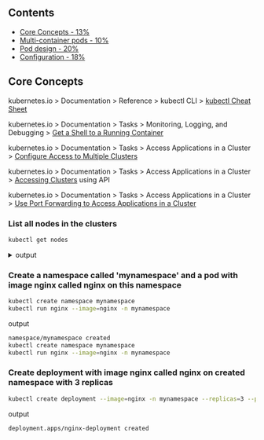 ## Contents

- [Core Concepts - 13%](a.core_concepts.md)
- [Multi-container pods - 10%](b.multi_container_pods.md)
- [Pod design - 20%](c.pod_design.md)
- [Configuration - 18%](d.configuration.md)

## Core Concepts

kubernetes.io > Documentation > Reference > kubectl CLI > [kubectl Cheat Sheet](https://kubernetes.io/docs/reference/kubectl/cheatsheet/)

kubernetes.io > Documentation > Tasks > Monitoring, Logging, and Debugging > [Get a Shell to a Running Container](https://kubernetes.io/docs/tasks/debug-application-cluster/get-shell-running-container/)

kubernetes.io > Documentation > Tasks > Access Applications in a Cluster > [Configure Access to Multiple Clusters](https://kubernetes.io/docs/tasks/access-application-cluster/configure-access-multiple-clusters/)

kubernetes.io > Documentation > Tasks > Access Applications in a Cluster > [Accessing Clusters](https://kubernetes.io/docs/tasks/access-application-cluster/access-cluster/) using API

kubernetes.io > Documentation > Tasks > Access Applications in a Cluster > [Use Port Forwarding to Access Applications in a Cluster](https://kubernetes.io/docs/tasks/access-application-cluster/port-forward-access-application-cluster/)

### List all nodes in the clusters

```bash
kubectl get nodes
```

<details><summary>output</summary>
<p>

```bash
~ via ⬢ v18.7.0 ➜ took 33s k get nodes
NAME                                          STATUS     ROLES    AGE     VERSION
ip-10-20-10-222.eu-west-1.compute.internal    Ready      <none>   11d     v1.19.6-eks-49a6c0
ip-10-20-10-45.eu-west-1.compute.internal     Ready      <none>   7d15h   v1.19.6-eks-49a6c0
ip-10-20-128-156.eu-west-1.compute.internal   Ready      <none>   18m     v1.19.15-eks-9c63c4
ip-10-20-128-241.eu-west-1.compute.internal   Ready      <none>   83m     v1.19.15-eks-9c63c4
ip-10-20-128-61.eu-west-1.compute.internal    Ready      <none>   15m     v1.19.15-eks-9c63c4
ip-10-20-129-71.eu-west-1.compute.internal    Ready      <none>   3h23m   v1.19.15-eks-9c63c4
ip-10-20-129-96.eu-west-1.compute.internal    Ready      <none>   24d     v1.19.15-eks-9c63c4
...
```

</p>
</details>

### Create a namespace called 'mynamespace' and a pod with image nginx called nginx on this namespace

```bash
kubectl create namespace mynamespace
kubectl run nginx --image=nginx -n mynamespace
```

output

```bash
namespace/mynamespace created
kubectl create namespace mynamespace
kubectl run nginx --image=nginx -n mynamespace
```

### Create deployment with image nginx called nginx on created namespace with 3 replicas

```bash
kubectl create deployment --image=nginx -n mynamespace --replicas=3 --port=80
```

output

```bash
deployment.apps/nginx-deployment created
```
